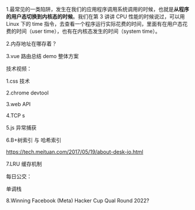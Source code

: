 1.最常见的一类陷阱，发生在我们的应用程序调用系统调用的时候，也就是**从程序的用户态切换到内核态的时候**。我们在第 3 讲讲 CPU 性能的时候说过，可以用 Linux 下的 time 指令，去查看一个程序运行实际花费的时间，里面有在用户态花费的时间（user time），也有在内核态发生的时间（system time）。

2.内存地址在哪存着？

3.vue 路由总结 demo 整体方案

技术视频： 

1.css 技术

2.chrome devtool

3.web API

4.TCP s

5.js 异常捕获

6.B+树索引 与 哈希索引

https://tech.meituan.com/2017/05/19/about-desk-io.html

7.LRU 缓存机制

每日公交：

单调栈

8.Winning Facebook (Meta) Hacker Cup Qual Round 2022?
















